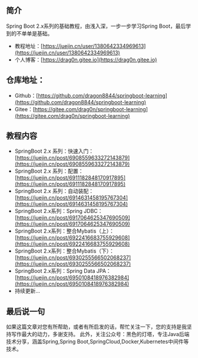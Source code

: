 ## 简介
Spring Boot 2.x系列的基础教程，由浅入深，一步一步学习Spring Boot，最后学到的不单单是基础。
* 教程地址：[https://juejin.cn/user/1380642334969613](https://juejin.cn/user/1380642334969613)
* 个人博客：[https://drag0n.gitee.io](https://drag0n.gitee.io)


## 仓库地址：
* Github：[https://github.com/dragon8844/springboot-learning](https://github.com/dragon8844/springboot-learning)
* Gitee：[https://gitee.com/drag0n/springboot-learning](https://gitee.com/drag0n/springboot-learning)


## 教程内容
* SpringBoot 2.x 系列：快速入门：[https://juejin.cn/post/6908559633272143879](https://juejin.cn/post/6908559633272143879)
* SpringBoot 2.x 系列：配置：[https://juejin.cn/post/6911182848170917895](https://juejin.cn/post/6911182848170917895)
* SpringBoot 2.x 系列：自动装配：[https://juejin.cn/post/6914631458195767304](https://juejin.cn/post/6914631458195767304)
* SpringBoot 2.x系列：Spring JDBC：[https://juejin.cn/post/6917064625347690509](https://juejin.cn/post/6917064625347690509)
* SpringBoot 2.x系列：整合Mybatis（上）：[https://juejin.cn/post/6922416683755929608](https://juejin.cn/post/6922416683755929608)
* SpringBoot 2.x系列：整合Mybatis（下）：[https://juejin.cn/post/6930255566502068237](https://juejin.cn/post/6930255566502068237)
* SpringBoot 2.x系列：Spring Data JPA：[https://juejin.cn/post/6950108418976382984](https://juejin.cn/post/6950108418976382984)
* 持续更新...

## 最后说一句
如果这篇文章对您有所帮助，或者有所启发的话，帮忙关注一下，您的支持是我坚持写作最大的动力，多谢支持。
此外，关注公众号：黑色的灯塔，专注Java后端技术分享，涵盖Spring,Spring Boot,SpringCloud,Docker,Kubernetes中间件等技术。


 




